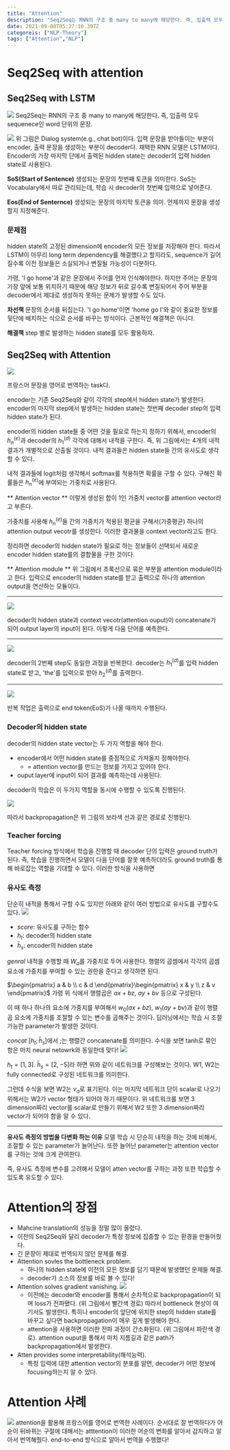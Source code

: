 ```yaml
---
title: "Attention"
description: "Seq2Seq는 RNN의 구조 중 many to many에 해당한다. 즉, 입출력 모두 sequenece인 word 단위의 문장.위 그림은 Dialog system(e.g., chat bot)이다. 입력 문장을 받아들이는 부분이 encoder, 출력 문장을 생성하는 부"
date: 2021-09-08T05:27:10.397Z
categoreis: ["NLP-Theory"]
tags: ["Attention","NLP"]
---
```

# Seq2Seq with attention
## Seq2Seq with LSTM
![](/assets/images/Attention/9c2dbb21-b1cb-4dbe-b29d-83e2a10a52a8-image.png)
Seq2Seq는 RNN의 구조 중 many to many에 해당한다. 즉, 입출력 모두 sequenece인 word 단위의 문장.


![](/assets/images/Attention/d54bf9f7-62ce-47ce-8e87-9677b39e0ab3-image.png)
위 그림은 Dialog system(e.g., chat bot)이다. 입력 문장을 받아들이는 부분이 encoder, 출력 문장을 생성하는 부분이 decoder다.
채택한 RNN 모델은 LSTM이다. Encoder의 가장 마지막 단에서 출력된 hidden state는 decoder의 입력 hidden state로 사용된다.

**SoS(Start of Sentence)**
생성되는 문장의 첫번째 토큰을 의미한다. SoS는 Vocabulary에서 따로 관리되는데, 학습 시 decoder의 첫번째 입력으로 넣어준다.

**Eos(End of Senternce)**
생성되는 문장의 마지막 토큰을 의미. 언제까지 문장을 생성할지 지정해준다.

### 문제점
hidden state의 고정된 dimension에 encoder의 모든 정보를 저장해야 한다. 따라서 LSTM이 아무리 long term dependency를 해결했다고 할지라도, sequence가 길어질수록 이전 정보들은 소실되거나 변질될 가능성이 다분하다. 

가령, 'I go home'과 같은 문장에서 주어를 먼저 인식해야한다. 하지만 주어는 문장의 가장 앞에 보통 위치하기 때문에 해당 정보가 뒤로 갈수록 변질되어서 주어 부분을 decoder에서 제대로 생성하지 못하는 문제가 발생할 수도 있다. 

**차선책**
문장의 순서를 뒤집는다. 'I go home'이면 'home go I'와 같이 중요한 정보를 뒷단에 배치하는 식으로 순서를 바꾸는 방식이다. 근본적인 해결책은 아니다.

**해결책**
step 별로 발생하는 hidden state를 모두 활용하자.

## Seq2Seq with Attention
![](/assets/images/Attention/8e1cec15-3962-4998-9ca1-20e2067e5c27-image.png)

프랑스어 문장을 영어로 번역하는 task다.

encoder는 기존 Seq2Seq와 같이 각각의 step에서 hidden state가 발생한다. encoder의 마지막 step에서 발생하는 hidden state는 첫번째 decoder step의 입력 hidden state가 된다.

encoder의 hidden state들 중 어떤 것을 필요로 하는지 정하기 위해서, encoder의 $h_n^{(e)}$과 decoder의 $h_1^{(d)}$ 각각에 대해서 내적을 구한다. 즉, 위 그림에서는 4개의 내적 결과가 개별적으로 산출될 것이다.
내적 결과들은 hidden state들 간의 유사도로 생각할 수 있다. 


내적 결과들에 logit처럼 생각해서 softmax를 적용하면 확률을 구할 수 있다. 구해진 확률들은 $h_n^{(e)}$에 부여되는 가중치로 사용된다. 

** Attention vector **
이렇게 생성된 합이 1인 가중치 vector를 attention vector라고 부른다.


가중치를 사용해 $h_n^{(e)}$들 간의 가중치가 적용된 평균을 구해서(가중평균) 하나의 attention output vecotr를 생성한다. 이러한 결과물을 context vector라고도 한다. 

정리하면 decoder의 hidden state가 필요로 하는 정보들이 선택되서 새로운 encoder hidden state를의 결합물을 구한 것이다. 

** Attention module **
위 그림에서 초록선으로 묶은 부분을 attention module이라고 한다. 입력으로 encoder의 hidden state를 받고 출력으로 하나의 attention output을 연산하는 모듈이다. 

---

![](/assets/images/Attention/d755fe74-abab-410d-b20b-2830471c1c74-image.png)

decoder의 hidden state과 context vecotr(attention ouput)이 concatenate가 되어 output layer의 input이 된다. 이렇게 다음 단어를 예측한다.

---

![](/assets/images/Attention/dfb30e3e-37fe-4a6d-9d9b-c646060de16e-image.png)

decoder의 2번째 step도 동일한 과정을 반복한다. decoder는 $h_1^{(d)}$를 입력 hidden state로 받고, 'the'를 입력으로 받아 $h_2^{(d)}$를 출력한다. 

---

![](/assets/images/Attention/73af7d13-0fc7-4b75-acdf-6b6d71d6f729-image.png)

반복 작업은 출력으로 end token(EoS)가 나올 때까지 수행된다.

### Decoder의 hidden state
decoder의 hidden state vector는 두 가지 역할을 해야 한다.
- encoder에서 어떤 hidden state를 중점적으로 가져올지 정해야한다.
  - = attention vector를 만드는 정보를 가지고 있어야 한다.
- ouput layer에 input이 되어 결과를 예측하는데 사용된다.

decoder의 학습은 이 두가지 역할을 동시에 수행할 수 있도록 진행된다.

![](/assets/images/Attention/4f7d2d84-4b42-4f8a-8d8c-8c0d9e17f886-image.png)

따라서 backpropagation은 위 그림의 보라색 선과 같은 경로로 진행된다.

### Teacher forcing
Teacher forcing 방식에서 학습을 진행할 때 decoder 단의 입력은 ground truth가 된다. 즉, 학습을 진행하면서 모델이 다음 단어를 잘못 예측하더라도 ground truth를 통해 바로잡는 역할을 기대할 수 있다.
이러한 방식을 사용하면 

### 유사도 측정
단순히 내적을 통해서 구할 수도 있지만 아래와 같이 여러 방법으로 유사도를 구할수도 있다.
![](/assets/images/Attention/23a5d9f8-9ec3-46b9-a68e-28b6f637a4dd-image.png)
- $score$: 유사도를 구하는 함수
- $h_t$: decoder의 hidden state
- $\bar h_s$: encoder의 hidden state

$genral$
내적을 수행할 때 $W_a$를 가중치로 두어 사용한다. 행렬의 곱셈에서 각각의 곱셈 요소에 가중치를 부여할 수 있는 권한을 준다고 생각하면 된다. 

$\begin{pmatrix} a & b \\ c & d \end{pmatrix}\begin{pmatrix} x & y \\ z & v \end{pmatrix}$
가령 위 식에서 행렬곱은 $ax+bz$, $ay+bv$ 등으로 구성된다. 

이 때 하나 하나의 요소에 가중치를 부여해서 $w_0(ax+bz)$, $w_1(ay+bv)$과 같이 행렬곱 요소에 가중치를 조절할 수 있는 변수를 곱해주는 것이다. 딥러닝에서는 학습 시 조절 가능한 parameter가 발생한 것이다.

$concat$
$[h_t;\bar h_s]$에서 ;는 행렬간 concatenate를 의미한다. 수식을 보면 tanh로 묶인 항은 마치 neural netowrk와 동일한데 맞다!
![](/assets/images/Attention/058b4e88-3af5-421a-97df-14e6060f9d20-image.png)

$h_t=[1,3]$. $\bar h_s=[2, -5]$라 하면 위와 같이 네트워크를 구성해보는 것이다. W1, W2는 fully connected로 구성된 네트워크를 의미한다. 

그런데 수식을 보면 W2는 $v_a$로 표기된다. 이는 마지막 네트워크 단이 scalar로 나오기 위해서는 W2가 vector 형태가 되어야 하기 때문이다. 위 네트워크를 보면 3 dimension짜리 vector를 scalar로 만들기 위해서 W2 또한 3 dimension짜리 vector가 되어야 함을 알 수 있다. 

---
**유사도 측정의 방법을 다변화 하는 이유**
모델 학습 시 단순히 내적을 하는 것에 비해서, 조절할 수 있는 parameter가 늘어난다. 또한 늘어난 parameter는 attention vector를 구하는 것에 크게 관여한다. 

즉, 유사도 측정에 변수를 고려해서 모델이 atten vector를 구하는 과정 또한 학습할 수 있도록 유도할 수 있다.

# Attention의 장점
-  Mahcine translation의 성능을 정말 많이 올렸다.
  - 이전의 Seq2Seq와 달리 decoder가 특정 정보에 집중할 수 있는 환경을 만들어줬다. 
  - 긴 문장이 제대로 번역되지 않던 문제를 해결.
- Attention sovles the bottleneck problem.
  - 하나의 hidden state에 이전의 모든 정보를 담기 때문에 발생했던 문제들 해결.
  - decoder가 소스의 정보를 바로 볼 수 있다!
- Attention solves gradient vanishing.
![](/assets/images/Attention/f1dd8188-220a-4ed4-8b92-8f1dc68a1bb7-image.png)
  - 이전에는 decoder와 encoder를 통해서 순차적으로 backpropagation이 되며 loss가 전파됐다. (위 그림에서 빨간색 경로)
따라서 bottleneck 현상이 여기서도 발생한다. 특히나 encoder의 앞단에 위치한 step의 hidden state를 바꾸고 싶다면 backpropagation이 매우 깊게 발생해야 한다.
  - attention을 사용하면 이러한 전파 과정이 간소화된다. (위 그림에서 파란색 경로). attention ouput을 통해서 마치 지름길과 같은 path가 backpropagation에서 발생한다.
- Atten provides some interpretability(해석능력).
  - 특정 입력에 대한 attention vector의 분포를 알면, decoder가 어떤 정보에 focusing하는지 알 수 있다. 
  
# Attention 사례
![](/assets/images/Attention/c463036d-526d-4af1-af66-0e6ada2785ac-image.png)
attention을 활용해 프랑스어를 영어로 번역한 사례이다. 순서대로 잘 번역하다가 어순이 뒤바뀌는 구절에 대해서는 atttention이 이러한 어순의 변화를 알아서 감지하고 알아서 번역해줬다.
end-to-end 방식으로 알아서 번역을 수행했다!

